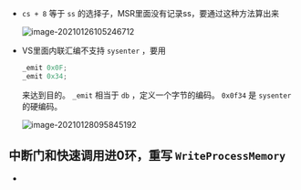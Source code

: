 + `cs + 8` 等于 `ss` 的选择子，MSR里面没有记录ss，要通过这种方法算出来

  ![image-20210126105246712](https://cdn.jsdelivr.net/gh/smallzhong/picgo-pic-bed/image-20210126105246712.png)
  
+ VS里面内联汇编不支持 `sysenter` ，要用

  ```c
  _emit 0x0F; 
  _emit 0x34;
  ```

  来达到目的。 `_emit` 相当于 `db` ，定义一个字节的编码。 `0x0f34` 是 `sysenter` 的硬编码。

  ![image-20210128095845192](https://cdn.jsdelivr.net/gh/smallzhong/picgo-pic-bed/image-20210128095845192.png)




## 中断门和快速调用进0环，重写 `WriteProcessMemory`

+ 